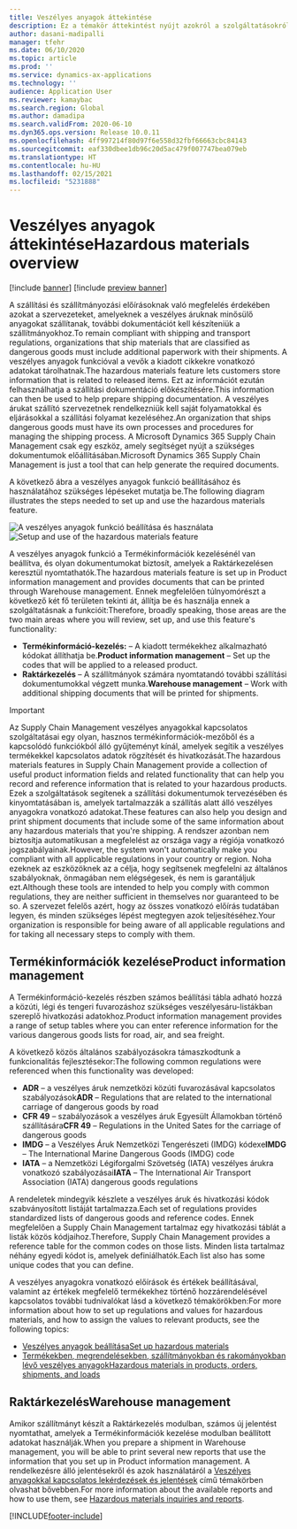 ```yaml
---
title: Veszélyes anyagok áttekintése
description: Ez a témakör áttekintést nyújt azokról a szolgáltatásokról, amelyek a termékadatok kezelése és a raktárkezelés során a veszélyes anyagok kezelésével és feldolgozásával kapcsolatosak.
author: dasani-madipalli
manager: tfehr
ms.date: 06/10/2020
ms.topic: article
ms.prod: ''
ms.service: dynamics-ax-applications
ms.technology: ''
audience: Application User
ms.reviewer: kamaybac
ms.search.region: Global
ms.author: damadipa
ms.search.validFrom: 2020-06-10
ms.dyn365.ops.version: Release 10.0.11
ms.openlocfilehash: 4ff997214f80d97f6e558d32fbf66663cbc84143
ms.sourcegitcommit: eaf330dbee1db96c20d5ac479f007747bea079eb
ms.translationtype: HT
ms.contentlocale: hu-HU
ms.lasthandoff: 02/15/2021
ms.locfileid: "5231888"
---
```

# <a name="hazardous-materials-overview"></a><span data-ttu-id="3886e-103">Veszélyes anyagok áttekintése</span><span class="sxs-lookup"><span data-stu-id="3886e-103">Hazardous materials overview</span></span>

[!include [banner](../includes/banner.md)]
[!include [preview banner](../includes/preview-banner.md)]

<span data-ttu-id="3886e-104">A szállítási és szállítmányozási előírásoknak való megfelelés érdekében azokat a szervezeteket, amelyeknek a veszélyes áruknak minősülő anyagokat szállítanak, további dokumentációt kell készíteniük a szállítmányokhoz.</span><span class="sxs-lookup"><span data-stu-id="3886e-104">To remain compliant with shipping and transport regulations, organizations that ship materials that are classified as dangerous goods must include additional paperwork with their shipments.</span></span> <span data-ttu-id="3886e-105">A veszélyes anyagok funkcióval a vevők a kiadott cikkekre vonatkozó adatokat tárolhatnak.</span><span class="sxs-lookup"><span data-stu-id="3886e-105">The hazardous materials feature lets customers store information that is related to released items.</span></span> <span data-ttu-id="3886e-106">Ezt az információt ezután felhasználhatja a szállítási dokumentáció előkészítésére.</span><span class="sxs-lookup"><span data-stu-id="3886e-106">This information can then be used to help prepare shipping documentation.</span></span> <span data-ttu-id="3886e-107">A veszélyes árukat szállító szervezetnek rendelkezniük kell saját folyamatokkal és eljárásokkal a szállítási folyamat kezeléséhez.</span><span class="sxs-lookup"><span data-stu-id="3886e-107">An organization that ships dangerous goods must have its own processes and procedures for managing the shipping process.</span></span> <span data-ttu-id="3886e-108">A Microsoft Dynamics 365 Supply Chain Management csak egy eszköz, amely segítséget nyújt a szükséges dokumentumok előállításában.</span><span class="sxs-lookup"><span data-stu-id="3886e-108">Microsoft Dynamics 365 Supply Chain Management is just a tool that can help generate the required documents.</span></span>

<span data-ttu-id="3886e-109">A következő ábra a veszélyes anyagok funkció beállításához és használatához szükséges lépéseket mutatja be.</span><span class="sxs-lookup"><span data-stu-id="3886e-109">The following diagram illustrates the steps needed to set up and use the hazardous materials feature.</span></span>

<span data-ttu-id="3886e-110">![A veszélyes anyagok funkció beállítása és használata](media/hazmat-overview.png "A veszélyes anyagok funkció beállítása és használata")</span><span class="sxs-lookup"><span data-stu-id="3886e-110">![Setup and use of the hazardous materials feature](media/hazmat-overview.png "Setup and use of the hazardous materials feature")</span></span>

<span data-ttu-id="3886e-111">A veszélyes anyagok funkció a Termékinformációk kezelésénél van beállítva, és olyan dokumentumokat biztosít, amelyek a Raktárkezelésen keresztül nyomtathatók.</span><span class="sxs-lookup"><span data-stu-id="3886e-111">The hazardous materials feature is set up in Product information management and provides documents that can be printed through Warehouse management.</span></span> <span data-ttu-id="3886e-112">Ennek megfelelően túlnyomórészt a következő két fő területen tekinti át, állítja be és használja ennek a szolgáltatásnak a funkcióit:</span><span class="sxs-lookup"><span data-stu-id="3886e-112">Therefore, broadly speaking, those areas are the two main areas where you will review, set up, and use this feature's functionality:</span></span>

- <span data-ttu-id="3886e-113">**Termékinformáció-kezelés:** – A kiadott termékekhez alkalmazható kódokat állíthatja be.</span><span class="sxs-lookup"><span data-stu-id="3886e-113">**Product information management** – Set up the codes that will be applied to a released product.</span></span>
- <span data-ttu-id="3886e-114">**Raktárkezelés** – A szállítmányok számára nyomtatandó további szállítási dokumentumokkal végzett munka.</span><span class="sxs-lookup"><span data-stu-id="3886e-114">**Warehouse management** – Work with additional shipping documents that will be printed for shipments.</span></span>

> [!IMPORTANT]
> <span data-ttu-id="3886e-115">Az Supply Chain Management veszélyes anyagokkal kapcsolatos szolgáltatásai egy olyan, hasznos termékinformációk-mezőből és a kapcsolódó funkciókból álló gyűjteményt kínál, amelyek segítik a veszélyes termékekkel kapcsolatos adatok rögzítését és hivatkozását.</span><span class="sxs-lookup"><span data-stu-id="3886e-115">The hazardous materials features in Supply Chain Management provide a collection of useful product information fields and related functionality that can help you record and reference information that is related to your hazardous products.</span></span> <span data-ttu-id="3886e-116">Ezek a szolgáltatások segítenek a szállítási dokumentumok tervezésében és kinyomtatásában is, amelyek tartalmazzák a szállítás alatt álló veszélyes anyagokra vonatkozó adatokat.</span><span class="sxs-lookup"><span data-stu-id="3886e-116">These features can also help you design and print shipment documents that include some of the same information about any hazardous materials that you're shipping.</span></span> <span data-ttu-id="3886e-117">A rendszer azonban nem biztosítja automatikusan a megfelelést az országa vagy a régiója vonatkozó jogszabályainak.</span><span class="sxs-lookup"><span data-stu-id="3886e-117">However, the system won't automatically make you compliant with all applicable regulations in your country or region.</span></span> <span data-ttu-id="3886e-118">Noha ezeknek az eszközöknek az a célja, hogy segítsenek megfelelni az általános szabályoknak, önmagában nem elégségesek, és nem is garantáljuk ezt.</span><span class="sxs-lookup"><span data-stu-id="3886e-118">Although these tools are intended to help you comply with common regulations, they are neither sufficient in themselves nor guaranteed to be so.</span></span> <span data-ttu-id="3886e-119">A szervezet felelős azért, hogy az összes vonatkozó előírás tudatában legyen, és minden szükséges lépést megtegyen azok teljesítéséhez.</span><span class="sxs-lookup"><span data-stu-id="3886e-119">Your organization is responsible for being aware of all applicable regulations and for taking all necessary steps to comply with them.</span></span>

## <a name="product-information-management"></a><span data-ttu-id="3886e-120">Termékinformációk kezelése</span><span class="sxs-lookup"><span data-stu-id="3886e-120">Product information management</span></span>

<span data-ttu-id="3886e-121">A Termékinformáció-kezelés részben számos beállítási tábla adható hozzá a közúti, légi és tengeri fuvarozáshoz szükséges veszélyesáru-listákban szereplő hivatkozási adatokhoz.</span><span class="sxs-lookup"><span data-stu-id="3886e-121">Product information management provides a range of setup tables where you can enter reference information for the various dangerous goods lists for road, air, and sea freight.</span></span>

<span data-ttu-id="3886e-122">A következő közös általános szabályozásokra támaszkodtunk a funkcionalitás fejlesztésekor:</span><span class="sxs-lookup"><span data-stu-id="3886e-122">The following common regulations were referenced when this functionality was developed:</span></span>

- <span data-ttu-id="3886e-123">**ADR** – a veszélyes áruk nemzetközi közúti fuvarozásával kapcsolatos szabályozások</span><span class="sxs-lookup"><span data-stu-id="3886e-123">**ADR** – Regulations that are related to the international carriage of dangerous goods by road</span></span>
- <span data-ttu-id="3886e-124">**CFR 49** – szabályozások a veszélyes áruk Egyesült Államokban történő szállítására</span><span class="sxs-lookup"><span data-stu-id="3886e-124">**CFR 49** – Regulations in the United Sates for the carriage of dangerous goods</span></span>
- <span data-ttu-id="3886e-125">**IMDG** – a Veszélyes Áruk Nemzetközi Tengerészeti (IMDG) kódexe</span><span class="sxs-lookup"><span data-stu-id="3886e-125">**IMDG** – The International Marine Dangerous Goods (IMDG) code</span></span>
- <span data-ttu-id="3886e-126">**IATA** – a Nemzetközi Légiforgalmi Szövetség (IATA) veszélyes árukra vonatkozó szabályozásai</span><span class="sxs-lookup"><span data-stu-id="3886e-126">**IATA** – The International Air Transport Association (IATA) dangerous goods regulations</span></span>

<span data-ttu-id="3886e-127">A rendeletek mindegyik készlete a veszélyes áruk és hivatkozási kódok szabványosított listáját tartalmazza.</span><span class="sxs-lookup"><span data-stu-id="3886e-127">Each set of regulations provides standardized lists of dangerous goods and reference codes.</span></span> <span data-ttu-id="3886e-128">Ennek megfelelően a Supply Chain Management tartalmaz egy hivatkozási táblát a listák közös kódjaihoz.</span><span class="sxs-lookup"><span data-stu-id="3886e-128">Therefore, Supply Chain Management provides a reference table for the common codes on those lists.</span></span> <span data-ttu-id="3886e-129">Minden lista tartalmaz néhány egyedi kódot is, amelyek definiálhatók.</span><span class="sxs-lookup"><span data-stu-id="3886e-129">Each list also has some unique codes that you can define.</span></span>

<span data-ttu-id="3886e-130">A veszélyes anyagokra vonatkozó előírások és értékek beállításával, valamint az értékek megfelelő termékekhez történő hozzárendelésével kapcsolatos további tudnivalókat lásd a következő témakörökben:</span><span class="sxs-lookup"><span data-stu-id="3886e-130">For more information about how to set up regulations and values for hazardous materials, and how to assign the values to relevant products, see the following topics:</span></span>

- [<span data-ttu-id="3886e-131">Veszélyes anyagok beállítása</span><span class="sxs-lookup"><span data-stu-id="3886e-131">Set up hazardous materials</span></span>](hazmat-setup.md)
- [<span data-ttu-id="3886e-132">Termékekben, megrendelésekben, szállítmányokban és rakományokban lévő veszélyes anyagok</span><span class="sxs-lookup"><span data-stu-id="3886e-132">Hazardous materials in products, orders, shipments, and loads</span></span>](hazmat-items.md)

## <a name="warehouse-management"></a><span data-ttu-id="3886e-133">Raktárkezelés</span><span class="sxs-lookup"><span data-stu-id="3886e-133">Warehouse management</span></span>

<span data-ttu-id="3886e-134">Amikor szállítmányt készít a Raktárkezelés modulban, számos új jelentést nyomtathat, amelyek a Termékinformációk kezelése modulban beállított adatokat használják.</span><span class="sxs-lookup"><span data-stu-id="3886e-134">When you prepare a shipment in Warehouse management, you will be able to print several new reports that use the information that you set up in Product information management.</span></span> <span data-ttu-id="3886e-135">A rendelkezésre álló jelentésekről és azok használatáról a [Veszélyes anyagokkal kapcsolatos lekérdezések és jelentések](hazmat-reports.md) című témakörben olvashat bővebben.</span><span class="sxs-lookup"><span data-stu-id="3886e-135">For more information about the available reports and how to use them, see [Hazardous materials inquiries and reports](hazmat-reports.md).</span></span>


[!INCLUDE[footer-include](../../includes/footer-banner.md)]
